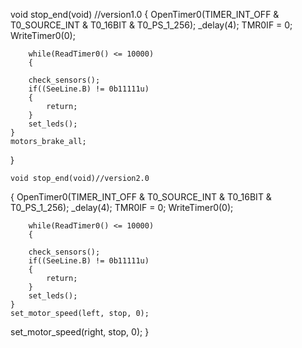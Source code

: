 void stop_end(void) //version1.0
{
    OpenTimer0(TIMER_INT_OFF & T0_SOURCE_INT & T0_16BIT & T0_PS_1_256);
    _delay(4);
    TMR0IF = 0;
        WriteTimer0(0);
    
        while(ReadTimer0() <= 10000)
        {
    
        check_sensors();
        if((SeeLine.B) != 0b11111u)
        {
            return;
        }
        set_leds();
    }
    motors_brake_all;
}
  
  
    void stop_end(void)//version2.0
{
    OpenTimer0(TIMER_INT_OFF & T0_SOURCE_INT & T0_16BIT & T0_PS_1_256);
    _delay(4);
    TMR0IF = 0;
        WriteTimer0(0);
    
        while(ReadTimer0() <= 10000)
        {
    
        check_sensors();
        if((SeeLine.B) != 0b11111u)
        {
            return;
        }
        set_leds();
    }
    set_motor_speed(left, stop, 0); 
  set_motor_speed(right, stop, 0); 
}
